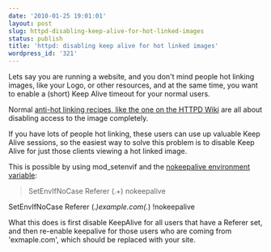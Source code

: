 ```yaml
---
date: '2010-01-25 19:01:01'
layout: post
slug: httpd-disabling-keep-alive-for-hot-linked-images
status: publish
title: 'httpd: disabling keep alive for hot linked images'
wordpress_id: '321'
---
```


Lets say you are running a website, and you don't mind people hot linking images, like your Logo, or other resources, and at the same time, you want to enable a (short) Keep Alive timeout for your normal users.

Normal [anti-hot linking recipes, like the one on the HTTPD Wiki](http://wiki.apache.org/httpd/DisableImageHotLinking) are all about disabling access to the image completely.

If you have lots of people hot linking, these users can use up valuable Keep Alive sessions, so the easiest way to solve this problem is to disable Keep Alive for just those clients viewing a hot linked image.

This is possible by using mod_setenvif and the [nokeepalive environment variable](http://httpd.apache.org/docs/2.2/env.html#nokeepalive):


> SetEnvIfNoCase Referer (.+) nokeepalive

SetEnvIfNoCase Referer (.*)example.com(.*) !nokeepalive


What this does is first disable KeepAlive for all users that have a Referer set, and then re-enable keepalive for those users who are coming from 'exmaple.com', which should be replaced with your site.
